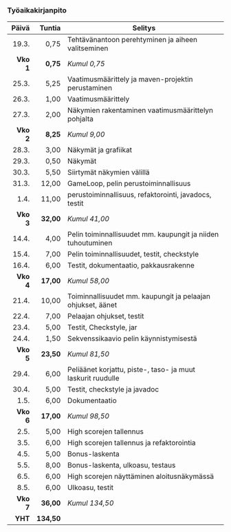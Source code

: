 ### Työaikakirjanpito

|Päivä    |Tuntia    |Selitys                                                     |
|--------:|---------:|------------------------------------------------------------|
|19.3.    |0,75      |Tehtävänantoon perehtyminen ja aiheen valitseminen          |
|**Vko 1**|**0,75**  |*Kumul 0,75*                                                |
|25.3.    |5,25      |Vaatimusmäärittely ja maven-projektin perustaminen          |
|26.3.    |1,00      |Vaatimusmäärittely                                          |
|27.3.    |2,00      |Näkymien rakentaminen vaatimusmäärittelyn pohjalta          |
|**Vko 2**|**8,25**  |*Kumul 9,00*                                                |
|28.3.    |3,00      |Näkymät ja grafiikat                                        |
|29.3.    |0,50      |Näkymät                                                     |
|30.3.    |5,50      |Siirtymät näkymien välillä                                  |
|31.3.    |12,00     |GameLoop, pelin perustoiminnallisuus                        |
|1.4.     |11,00     |perustoiminnallisuus, refaktorointi, javadocs, testit       |
|**Vko 3**|**32,00** |*Kumul 41,00*                                               |
|14.4.    |4,00      |Pelin toiminnallisuudet mm. kaupungit ja niiden tuhoutuminen|
|15.4.    |7,00      |Pelin toiminnallisuudet, testit, checkstyle                 |
|16.4.    |6,00      |Testit, dokumentaatio, pakkausrakenne                       |
|**Vko 4**|**17,00** |*Kumul 58,00*                                               |
|21.4.    |10,00     |Toiminnallisuudet mm. kaupungit ja pelaajan ohjukset, äänet |
|22.4.    |7,00      |Pelaajan ohjukset, testit                                   |
|23.4.    |5,00      |Testit, Checkstyle, jar                                     |
|24.4.    |1,50      |Sekvenssikaavio pelin käynnistymisestä                      |
|**Vko 5**|**23,50** |*Kumul 81,50*                                               |
|29.4.    |6,00      |Peliäänet korjattu, piste-, taso- ja muut laskurit ruudulle |
|30.4.    |5,00      |Testit, checkstyle ja javadoc                               |
|1.5.     |6,00      |Dokumentaatio                                               |
|**Vko 6**|**17,00** |*Kumul 98,50*                                               |
|2.5.     |5,00      |High scorejen tallennus                                     |
|3.5.     |6,00      |High scorejen tallennus ja refaktorointia                   |
|4.5.     |5,00      |Bonus-laskenta                                              |
|5.5.     |8,00      |Bonus-laskenta, ulkoasu, testaus                            |
|6.5.     |6,00      |High scorejen näyttäminen aloitusnäkymässä                  |
|8.5.     |6,00      |Ulkoasu, testit                                             |
|**Vko 7**|**36,00** |*Kumul 134,50*                                              |
|**YHT**  |**134,50**|                                                            |
